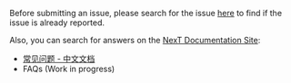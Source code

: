 Before submitting an issue, please search for the issue [here](https://github.com/iissnan/hexo-theme-next/issues?utf8=%E2%9C%93&q=) to find if the issue is already reported.

Also, you can search for answers on the [NexT Documentation Site](https://theme-next.iissnan.com/):

- [常见问题 - 中文文档](https://theme-next.iissnan.com/faqs.html)
- FAQs (Work in progress)
